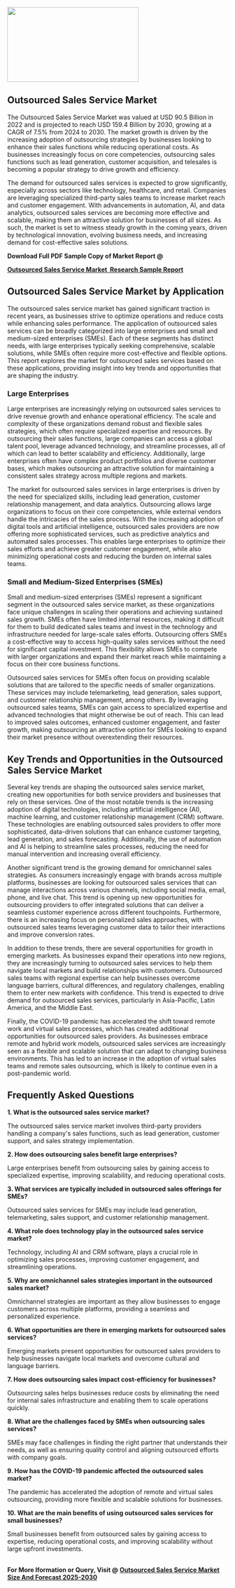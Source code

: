 <p><img class="alignnone size-medium wp-image-20088" src="https://ffe5etoiles.com/wp-content/uploads/2024/12/MST1-300x171.png" alt="" width="300" height="171" /></p><p><p> <h2>Outsourced Sales Service Market </h2><p>The Outsourced Sales Service Market was valued at USD 90.5 Billion in 2022 and is projected to reach USD 159.4 Billion by 2030, growing at a CAGR of 7.5% from 2024 to 2030. The market growth is driven by the increasing adoption of outsourcing strategies by businesses looking to enhance their sales functions while reducing operational costs. As businesses increasingly focus on core competencies, outsourcing sales functions such as lead generation, customer acquisition, and telesales is becoming a popular strategy to drive growth and efficiency.</p><p>The demand for outsourced sales services is expected to grow significantly, especially across sectors like technology, healthcare, and retail. Companies are leveraging specialized third-party sales teams to increase market reach and customer engagement. With advancements in automation, AI, and data analytics, outsourced sales services are becoming more effective and scalable, making them an attractive solution for businesses of all sizes. As such, the market is set to witness steady growth in the coming years, driven by technological innovation, evolving business needs, and increasing demand for cost-effective sales solutions.</p></p><p><strong>Download Full PDF Sample Copy of Market Report @</strong></p><p><strong><a href="https://www.verifiedmarketreports.com/download-sample/?rid=381546&utm_source=Sites-google&utm_medium=265" target="_blank">Outsourced Sales Service Market &nbsp;Research Sample Report</a></strong></p><p> <h2>Outsourced Sales Service Market by Application</h2><p>The outsourced sales service market has gained significant traction in recent years, as businesses strive to optimize operations and reduce costs while enhancing sales performance. The application of outsourced sales services can be broadly categorized into large enterprises and small and medium-sized enterprises (SMEs). Each of these segments has distinct needs, with large enterprises typically seeking comprehensive, scalable solutions, while SMEs often require more cost-effective and flexible options. This report explores the market for outsourced sales services based on these applications, providing insight into key trends and opportunities that are shaping the industry.</p><h3>Large Enterprises</h3><p>Large enterprises are increasingly relying on outsourced sales services to drive revenue growth and enhance operational efficiency. The scale and complexity of these organizations demand robust and flexible sales strategies, which often require specialized expertise and resources. By outsourcing their sales functions, large companies can access a global talent pool, leverage advanced technology, and streamline processes, all of which can lead to better scalability and efficiency. Additionally, large enterprises often have complex product portfolios and diverse customer bases, which makes outsourcing an attractive solution for maintaining a consistent sales strategy across multiple regions and markets.</p><p>The market for outsourced sales services in large enterprises is driven by the need for specialized skills, including lead generation, customer relationship management, and data analytics. Outsourcing allows large organizations to focus on their core competencies, while external vendors handle the intricacies of the sales process. With the increasing adoption of digital tools and artificial intelligence, outsourced sales providers are now offering more sophisticated services, such as predictive analytics and automated sales processes. This enables large enterprises to optimize their sales efforts and achieve greater customer engagement, while also minimizing operational costs and reducing the burden on internal sales teams.</p><h3>Small and Medium-Sized Enterprises (SMEs)</h3><p>Small and medium-sized enterprises (SMEs) represent a significant segment in the outsourced sales service market, as these organizations face unique challenges in scaling their operations and achieving sustained sales growth. SMEs often have limited internal resources, making it difficult for them to build dedicated sales teams and invest in the technology and infrastructure needed for large-scale sales efforts. Outsourcing offers SMEs a cost-effective way to access high-quality sales services without the need for significant capital investment. This flexibility allows SMEs to compete with larger organizations and expand their market reach while maintaining a focus on their core business functions.</p><p>Outsourced sales services for SMEs often focus on providing scalable solutions that are tailored to the specific needs of smaller organizations. These services may include telemarketing, lead generation, sales support, and customer relationship management, among others. By leveraging outsourced sales teams, SMEs can gain access to specialized expertise and advanced technologies that might otherwise be out of reach. This can lead to improved sales outcomes, enhanced customer engagement, and faster growth, making outsourcing an attractive option for SMEs looking to expand their market presence without overextending their resources.</p><h2>Key Trends and Opportunities in the Outsourced Sales Service Market</h2><p>Several key trends are shaping the outsourced sales service market, creating new opportunities for both service providers and businesses that rely on these services. One of the most notable trends is the increasing adoption of digital technologies, including artificial intelligence (AI), machine learning, and customer relationship management (CRM) software. These technologies are enabling outsourced sales providers to offer more sophisticated, data-driven solutions that can enhance customer targeting, lead generation, and sales forecasting. Additionally, the use of automation and AI is helping to streamline sales processes, reducing the need for manual intervention and increasing overall efficiency.</p><p>Another significant trend is the growing demand for omnichannel sales strategies. As consumers increasingly engage with brands across multiple platforms, businesses are looking for outsourced sales services that can manage interactions across various channels, including social media, email, phone, and live chat. This trend is opening up new opportunities for outsourcing providers to offer integrated solutions that can deliver a seamless customer experience across different touchpoints. Furthermore, there is an increasing focus on personalized sales approaches, with outsourced sales teams leveraging customer data to tailor their interactions and improve conversion rates.</p><p>In addition to these trends, there are several opportunities for growth in emerging markets. As businesses expand their operations into new regions, they are increasingly turning to outsourced sales services to help them navigate local markets and build relationships with customers. Outsourced sales teams with regional expertise can help businesses overcome language barriers, cultural differences, and regulatory challenges, enabling them to enter new markets with confidence. This trend is expected to drive demand for outsourced sales services, particularly in Asia-Pacific, Latin America, and the Middle East.</p><p>Finally, the COVID-19 pandemic has accelerated the shift toward remote work and virtual sales processes, which has created additional opportunities for outsourced sales providers. As businesses embrace remote and hybrid work models, outsourced sales services are increasingly seen as a flexible and scalable solution that can adapt to changing business environments. This has led to an increase in the adoption of virtual sales teams and remote sales outsourcing, which is likely to continue even in a post-pandemic world.</p><h2>Frequently Asked Questions</h2><p><strong>1. What is the outsourced sales service market?</strong></p><p>The outsourced sales service market involves third-party providers handling a company's sales functions, such as lead generation, customer support, and sales strategy implementation.</p><p><strong>2. How does outsourcing sales benefit large enterprises?</strong></p><p>Large enterprises benefit from outsourcing sales by gaining access to specialized expertise, improving scalability, and reducing operational costs.</p><p><strong>3. What services are typically included in outsourced sales offerings for SMEs?</strong></p><p>Outsourced sales services for SMEs may include lead generation, telemarketing, sales support, and customer relationship management.</p><p><strong>4. What role does technology play in the outsourced sales service market?</strong></p><p>Technology, including AI and CRM software, plays a crucial role in optimizing sales processes, improving customer engagement, and streamlining operations.</p><p><strong>5. Why are omnichannel sales strategies important in the outsourced sales market?</strong></p><p>Omnichannel strategies are important as they allow businesses to engage customers across multiple platforms, providing a seamless and personalized experience.</p><p><strong>6. What opportunities are there in emerging markets for outsourced sales services?</strong></p><p>Emerging markets present opportunities for outsourced sales providers to help businesses navigate local markets and overcome cultural and language barriers.</p><p><strong>7. How does outsourcing sales impact cost-efficiency for businesses?</strong></p><p>Outsourcing sales helps businesses reduce costs by eliminating the need for internal sales infrastructure and enabling them to scale operations quickly.</p><p><strong>8. What are the challenges faced by SMEs when outsourcing sales services?</strong></p><p>SMEs may face challenges in finding the right partner that understands their needs, as well as ensuring quality control and aligning outsourced efforts with company goals.</p><p><strong>9. How has the COVID-19 pandemic affected the outsourced sales market?</strong></p><p>The pandemic has accelerated the adoption of remote and virtual sales outsourcing, providing more flexible and scalable solutions for businesses.</p><p><strong>10. What are the main benefits of using outsourced sales services for small businesses?</strong></p><p>Small businesses benefit from outsourced sales by gaining access to expertise, reducing operational costs, and improving scalability without large upfront investments.</p><strong><br />For More Iformation or Query, Visit @ <a href="https://www.verifiedmarketreports.com/product/outsourced-sales-service-market/" target="_blank">Outsourced Sales Service Market Size And Forecast 2025-2030</a></strong></p>
